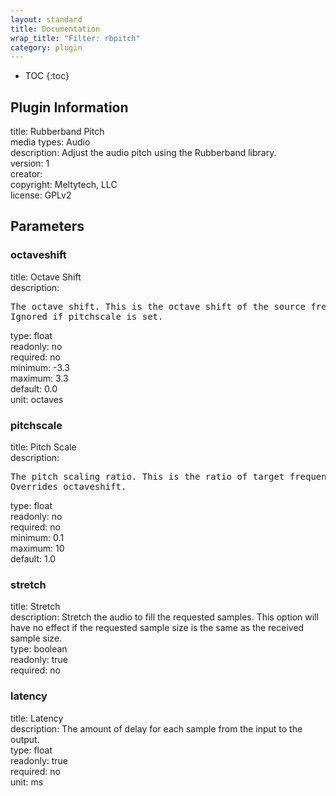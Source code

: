 ```yaml
---
layout: standard
title: Documentation
wrap_title: "Filter: rbpitch"
category: plugin
---
```

* TOC
{:toc}

## Plugin Information

title: Rubberband Pitch  
media types:
Audio  
description: Adjust the audio pitch using the Rubberband library.  
version: 1  
creator:   
copyright: Meltytech, LLC  
license: GPLv2  

## Parameters

### octaveshift

title: Octave Shift    
description:
<pre>
The octave shift. This is the octave shift of the source frequency. For example, a shift of +1 would double the frequency; -1 would halve the frequency and 0 would leave the pitch unaffected. To put this in frequency terms, a frequency shift f (where f greater than one for upwards shift and less than one for downwards) is: o = log(f) / log(2).
Ignored if pitchscale is set.
</pre>
type: float  
readonly: no  
required: no  
minimum: -3.3  
maximum: 3.3  
default: 0.0  
unit: octaves  

### pitchscale

title: Pitch Scale    
description:
<pre>
The pitch scaling ratio. This is the ratio of target frequency to source frequency. For example, a ratio of 2.0 would shift up by one octave; 0.5 down by one octave; or 1.0 leave the pitch unaffected. To put this in musical terms, a pitch scaling ratio corresponding to a shift of o octaves (where o is positive for an upwards shift and negative for downwards) is: f = pow(2.0, o).
Overrides octaveshift.
</pre>
type: float  
readonly: no  
required: no  
minimum: 0.1  
maximum: 10  
default: 1.0  

### stretch

title: Stretch    
description:
Stretch the audio to fill the requested samples. This option will have no effect if the requested sample size is the same as the received sample size.  
type: boolean  
readonly: true  
required: no  

### latency

title: Latency    
description:
The amount of delay for each sample from the input to the output.  
type: float  
readonly: true  
required: no  
unit: ms  

